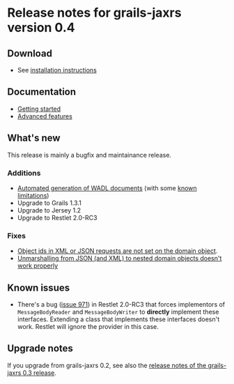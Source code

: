 # Release notes for grails-jaxrs version 0.4 #

## Download ##

  * See [installation instructions](InstallationInstructions.md)

## Documentation ##

  * [Getting started](GettingStarted.md)
  * [Advanced features](AdvancedFeatures.md)

## What's new ##

This release is mainly a bugfix and maintainance release.

### Additions ###
  * [Automated generation of WADL documents](GettingStarted#Generate_WADL.md) (with some [known limitations](http://code.google.com/p/grails-jaxrs/issues/detail?id=17))
  * Upgrade to Grails 1.3.1
  * Upgrade to Jersey 1.2
  * Upgrade to Restlet 2.0-RC3

### Fixes ###
  * [Object ids in XML or JSON requests are not set on the domain object](http://code.google.com/p/grails-jaxrs/issues/detail?id=18).
  * [Unmarshalling from JSON (and XML) to nested domain objects doesn't work properly](http://code.google.com/p/grails-jaxrs/issues/detail?id=21)

## Known issues ##

  * There's a bug ([issue 971](http://restlet.tigris.org/issues/show_bug.cgi?id=971)) in Restlet 2.0-RC3 that forces implementors of `MessageBodyReader` and `MessageBodyWriter` to **directly** implement these interfaces. Extending a class that implements these interfaces doesn't work. Restlet will ignore the provider in this case.

## Upgrade notes ##

If you upgrade from grails-jaxrs 0.2, see also the [release notes of the grails-jaxrs 0.3 release](ReleaseNotes_0_3.md).